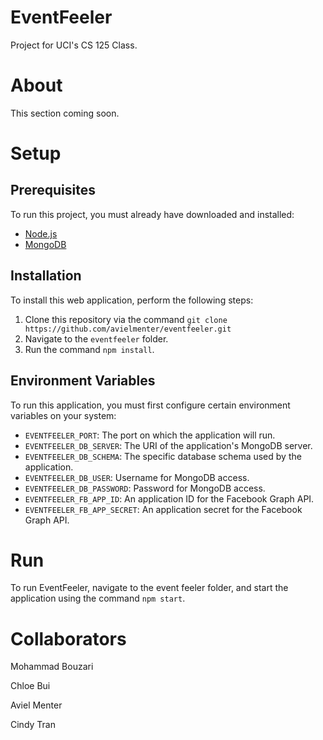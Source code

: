 # EventFeeler
Project for UCI's CS 125 Class.

# About
This section coming soon.

# Setup
## Prerequisites
To run this project, you must already have downloaded and installed:
- [Node.js](https://nodejs.org/en/)
- [MongoDB](https://www.mongodb.com/)

## Installation
To install this web application, perform the following steps:
1. Clone this repository via the command `git clone https://github.com/avielmenter/eventfeeler.git`
2. Navigate to the `eventfeeler` folder.
3. Run the command `npm install`.

## Environment Variables
To run this application, you must first configure certain environment variables on your system:
- `EVENTFEELER_PORT`: The port on which the application will run.
- `EVENTFEELER_DB_SERVER`: The URI of the application's MongoDB server.
- `EVENTFEELER_DB_SCHEMA`: The specific database schema used by the application.
- `EVENTFEELER_DB_USER`: Username for MongoDB access.
- `EVENTFEELER_DB_PASSWORD`: Password for MongoDB access.
- `EVENTFEELER_FB_APP_ID`: An application ID for the Facebook Graph API.
- `EVENTFEELER_FB_APP_SECRET`: An application secret for the Facebook Graph API.

# Run
To run EventFeeler, navigate to the event feeler folder, and start the application using the command `npm start`.

# Collaborators
Mohammad Bouzari

Chloe Bui

Aviel Menter

Cindy Tran
